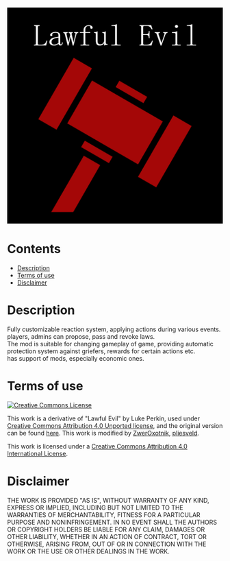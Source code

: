 ![thumbnail](/thumbnail.png?raw=true)

# Contents

* [Description](#description)
* [Terms of use](#terms-of-use)
* [Disclaimer](#disclaimer)

# Description

Fully customizable reaction system, applying actions during various events.\
players, admins can propose, pass and revoke laws.\
The mod is suitable for changing gameplay of game, providing automatic protection system against griefers, rewards for certain actions etc.\
has support of mods, especially economic ones.

# <a name="terms-of-use"></a> Terms of use

[![Creative Commons License](https://licensebuttons.net/l/by/4.0/88x31.png)](https://creativecommons.org/licenses/by/4.0/)

This work is a derivative of "Lawful Evil" by Luke Perkin, used under [Creative Commons Attribution 4.0 Unported license](https://creativecommons.org/licenses/by/4.0/), and the original version can be found [here](https://mods.factorio.com/mod/lawful-evil). This work is modified by [ZwerOxotnik](https://github.com/ZwerOxotnik), [pliesveld](https://github.com/pliesveld).

This work is licensed under a [Creative Commons Attribution 4.0 International License](/LICENSE).

# Disclaimer

THE WORK IS PROVIDED "AS IS", WITHOUT WARRANTY OF ANY KIND, EXPRESS OR
IMPLIED, INCLUDING BUT NOT LIMITED TO THE WARRANTIES OF MERCHANTABILITY,
FITNESS FOR A PARTICULAR PURPOSE AND NONINFRINGEMENT. IN NO EVENT SHALL THE
AUTHORS OR COPYRIGHT HOLDERS BE LIABLE FOR ANY CLAIM, DAMAGES OR OTHER
LIABILITY, WHETHER IN AN ACTION OF CONTRACT, TORT OR OTHERWISE, ARISING FROM,
OUT OF OR IN CONNECTION WITH THE WORK OR THE USE OR OTHER DEALINGS IN THE
WORK.
